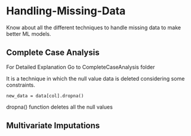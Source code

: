 # Handling-Missing-Data
Know about all the different techniques to handle missing data to make better ML models.

<h2>Complete Case Analysis</h2>
<p>For Detailed Explanation Go to CompleteCaseAnalysis folder<p>
<div>
    <p>It is a technique in which the null value data is deleted considering some constraints.</p>
    <code>new_data = data[col].dropna()</code>
    <p>dropna() function deletes all the null values</p>
  </div>
  


<h2>Multivariate Imputations</h2>

  
